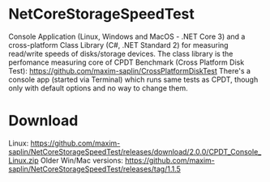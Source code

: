 # NetCoreStorageSpeedTest
Console Application (Linux, Windows and MacOS - .NET Core 3) and a cross-platform Class Library (C#, .NET Standard 2) for measuring read/write speeds of disks/storage devices.
The class library is the perfomance measuring core of CPDT Benchmark (Cross Platform Disk Test): https://github.com/maxim-saplin/CrossPlatformDiskTest
There's a console app (started via Terminal) which runs same tests as CPDT, though only with default options and no way to change them.

# Download 
Linux: https://github.com/maxim-saplin/NetCoreStorageSpeedTest/releases/download/2.0.0/CPDT_Console_Linux.zip
Older Win/Mac versions: https://github.com/maxim-saplin/NetCoreStorageSpeedTest/releases/tag/1.1.5


